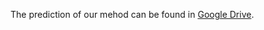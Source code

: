 The prediction of our mehod can be found in [Google Drive](https://drive.google.com/drive/folders/143yZP6tqYOInsq66-LToJna_bRLdIbzO?usp=drive_link).
